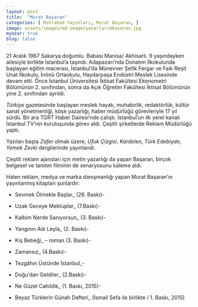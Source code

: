 ```yaml
---
layout: post
title:  "Murat Başaran"
categories: [ Mihrabad Yayınları, Murat Başaran, ]
image: assets/images/md-image/yazarlar/mbasaran.jpg
myazar: true
blog: false
---
```


21 Aralık 1967 Sakarya doğumlu. Babası Manisa/ Akhisarlı. 9 yaşındayken ailesiyle birlikte İstanbul’a taşındı. Adapazarı’nda Donatım İlkokulunda başlayan eğitim macerası, İstanbul’da Münevver Şefik Fergar ve Faik Reşit Unat İlkokulu, İnönü Ortaokulu, Haydarpaşa Endüstri Meslek Lisesinde devam etti. Önce İstanbul Üniversitesi İktisat Fakültesi Ekonometri Bölümünün 2. sınıfından, sonra da Açık Öğretim Fakültesi İktisat Bölümünün yine 2. sınıfından ayrıldı.

_Türkiye_  gazetesinde başlayan meslek hayatı, muhabirlik, redaktörlük, kültür sanat yönetmenliği, köşe yazarlığı, haber müdürlüğü görevleriyle 17 yıl sürdü. Bir ara TGRT Haber Dairesi’nde çalıştı. İstanbul’un ilk yerel kanalı İstanbul TV’nin kuruluşunda görev aldı. Çeşitli şirketlerde Reklam Müdürlüğü yaptı.

Yazıları başta  _Zafer_  olmak üzere,  _Ufuk Çizgisi_,  _Kardelen_,  _Türk Edebiyatı_,  _Yemek Zevki_  dergilerinde yayınlandı.

Çeşitli reklam ajansları için metin yazarlığı da yapan Başaran, birçok belgesel ve tanıtım filminin de senaryosunu kaleme aldı.

Halen reklam, medya ve marka danışmanlığı yapan Murat Başaran’ın yayınlanmış kitapları şunlardır:

- Sevmek Ölmekle Başlar_  (26. Baskı)- 

- Uzak Geceye Mektuplar_  (7.Baskı)- 

- Kalbim Nerde Sanıyorsun_  (3. Baskı)- 

- Yangının Adı Leyla_ (2. Baskı)- 

- Kış Bebeği_  – roman (3. Baskı)- 

- Zamansız_  (4.Baskı)- 

- Tezgâhın Üstünde İstanbul_- 

- Doğu’dan Geldiler_  (2.Baskı)- 

- Ne Güzel Cahildik_ (1. Baskı, 2015)- 

- Beyaz Türklerin Günah Defteri_ (İsmail Sefa ile birlikte / 1. Baskı, 2015)